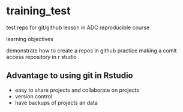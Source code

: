 # training_test
test repo for git/github lesson in ADC reproducible course


learning objectives

demonstrate how to create a repos in github
practice making a comit
access repository in r studio


## Advantage to using git in Rstudio

- easy to share projects and collaborate on projects
- version control
- have backups of projects an data